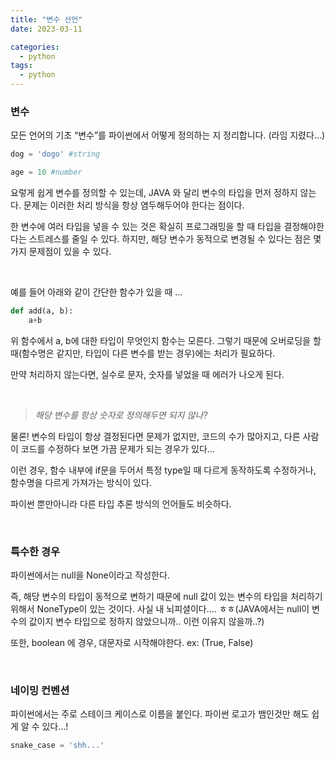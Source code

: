 ```yaml
---
title: "변수 선언"
date: 2023-03-11

categories:
  - python
tags:
  - python
---
```

### 변수

모든 언어의 기초 “변수”를 파이썬에서 어떻게 정의하는 지 정리합니다. (라임 지렸다…)

```python
dog = 'dogo' #string

age = 10 #number
```

요렇게 쉽게 변수를 정의할 수 있는데, JAVA 와 달리 변수의 타입을 먼저 정하지 않는다. 문제는 이러한 처리 방식을 항상 염두해두어야 한다는 점이다. 

한 변수에 여러 타입을 넣을 수 있는 것은 확실히 프로그래밍을 할 때 타입을 결정해야한다는 스트레스를 줄일 수 있다. 하지만, 해당 변수가 동적으로 변경될 수 있다는 점은 몇가지 문제점이 있을 수 있다.

<br> 

예를 들어 아래와 같이 간단한 함수가 있을 때 …

```python
def add(a, b):
	a+b
```

위 함수에서 a, b에 대한 타입이 무엇인지 함수는 모른다. 그렇기 때문에 오버로딩을 할 때(함수명은 같지만, 타입이 다른 변수를 받는 경우)에는 처리가 필요하다. 

만약 처리하지 않는다면, 실수로 문자, 숫자를 넣었을 때 에러가 나오게 된다.

<br>

> *해당 변수를 항상 숫자로 정의해두면 되지 않나?*


물론! 변수의 타입이 항상 결정된다면 문제가 없지만, 코드의 수가 많아지고, 다른 사람이 코드를 수정하다 보면 가끔 문제가 되는 경우가 있다…

이런 경우, 함수 내부에 if문을 두어서 특정 type일 때 다르게 동작하도록 수정하거나, 함수명을 다르게 가져가는 방식이 있다. 

파이썬 뿐만아니라 다른 타입 추론 방식의 언어들도 비슷하다.

<br>

### 특수한 경우

파이썬에서는 null을 None이라고 작성한다.

즉, 해당 변수의 타입이 동적으로 변하기 때문에 null 값이 있는 변수의 타입을 처리하기 위해서 NoneType이 있는 것이다. 사실 내 뇌피셜이다…. ㅎㅎ(JAVA에서는 null이 변수의 값이지 변수 타입으로 정하지 않았으니까.. 이런 이유지 않을까..?)

또한, boolean 에 경우, 대문자로 시작해야한다. ex: (True, False)

<br>

### 네이밍 컨벤션

파이썬에서는 주로 스테이크 케이스로 이름을 붙인다. 파이썬 로고가 뱀인것만 해도 쉽게 알 수 있다…! 

```python
snake_case = 'shh...'
```

